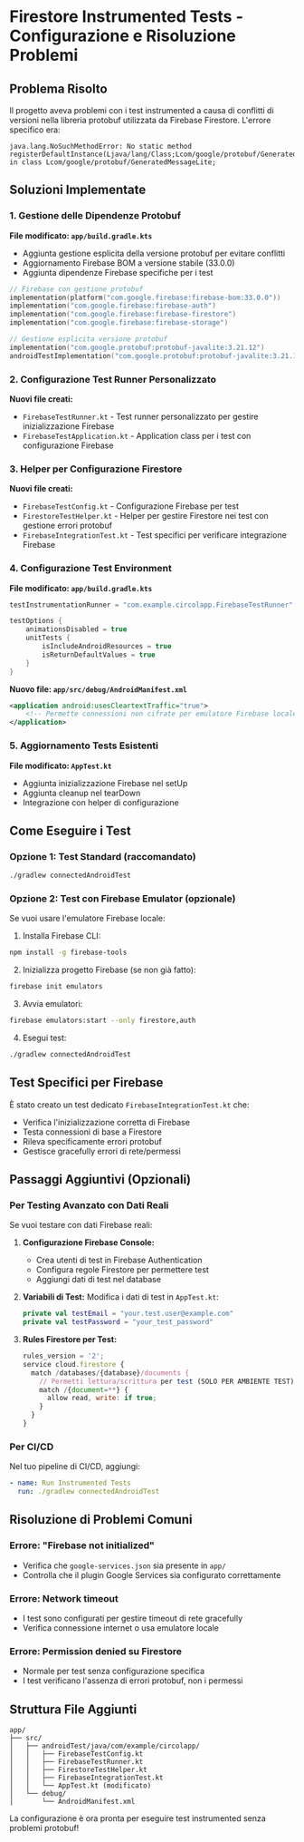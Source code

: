# Firestore Instrumented Tests - Configurazione e Risoluzione Problemi

## Problema Risolto

Il progetto aveva problemi con i test instrumented a causa di conflitti di versioni nella libreria protobuf utilizzata da Firebase Firestore. L'errore specifico era:

```
java.lang.NoSuchMethodError: No static method registerDefaultInstance(Ljava/lang/Class;Lcom/google/protobuf/GeneratedMessageLite;)V in class Lcom/google/protobuf/GeneratedMessageLite;
```

## Soluzioni Implementate

### 1. Gestione delle Dipendenze Protobuf

**File modificato: `app/build.gradle.kts`**
- Aggiunta gestione esplicita della versione protobuf per evitare conflitti
- Aggiornamento Firebase BOM a versione stabile (33.0.0)
- Aggiunta dipendenze Firebase specifiche per i test

```kotlin
// Firebase con gestione protobuf
implementation(platform("com.google.firebase:firebase-bom:33.0.0"))
implementation("com.google.firebase:firebase-auth")
implementation("com.google.firebase:firebase-firestore")
implementation("com.google.firebase:firebase-storage")

// Gestione esplicita versione protobuf
implementation("com.google.protobuf:protobuf-javalite:3.21.12")
androidTestImplementation("com.google.protobuf:protobuf-javalite:3.21.12")
```

### 2. Configurazione Test Runner Personalizzato

**Nuovi file creati:**
- `FirebaseTestRunner.kt` - Test runner personalizzato per gestire inizializzazione Firebase
- `FirebaseTestApplication.kt` - Application class per i test con configurazione Firebase

### 3. Helper per Configurazione Firestore

**Nuovi file creati:**
- `FirebaseTestConfig.kt` - Configurazione Firebase per test
- `FirestoreTestHelper.kt` - Helper per gestire Firestore nei test con gestione errori protobuf
- `FirebaseIntegrationTest.kt` - Test specifici per verificare integrazione Firebase

### 4. Configurazione Test Environment

**File modificato: `app/build.gradle.kts`**
```kotlin
testInstrumentationRunner = "com.example.circolapp.FirebaseTestRunner"

testOptions {
    animationsDisabled = true
    unitTests {
        isIncludeAndroidResources = true
        isReturnDefaultValues = true
    }
}
```

**Nuovo file: `app/src/debug/AndroidManifest.xml`**
```xml
<application android:usesCleartextTraffic="true">
    <!-- Permette connessioni non cifrate per emulatore Firebase locale -->
</application>
```

### 5. Aggiornamento Tests Esistenti

**File modificato: `AppTest.kt`**
- Aggiunta inizializzazione Firebase nel setUp
- Aggiunta cleanup nel tearDown
- Integrazione con helper di configurazione

## Come Eseguire i Test

### Opzione 1: Test Standard (raccomandato)
```bash
./gradlew connectedAndroidTest
```

### Opzione 2: Test con Firebase Emulator (opzionale)
Se vuoi usare l'emulatore Firebase locale:

1. Installa Firebase CLI:
```bash
npm install -g firebase-tools
```

2. Inizializza progetto Firebase (se non già fatto):
```bash
firebase init emulators
```

3. Avvia emulatori:
```bash
firebase emulators:start --only firestore,auth
```

4. Esegui test:
```bash
./gradlew connectedAndroidTest
```

## Test Specifici per Firebase

È stato creato un test dedicato `FirebaseIntegrationTest.kt` che:
- Verifica l'inizializzazione corretta di Firebase
- Testa connessioni di base a Firestore
- Rileva specificamente errori protobuf
- Gestisce gracefully errori di rete/permessi

## Passaggi Aggiuntivi (Opzionali)

### Per Testing Avanzato con Dati Reali

Se vuoi testare con dati Firebase reali:

1. **Configurazione Firebase Console:**
   - Crea utenti di test in Firebase Authentication
   - Configura regole Firestore per permettere test
   - Aggiungi dati di test nel database

2. **Variabili di Test:**
   Modifica i dati di test in `AppTest.kt`:
   ```kotlin
   private val testEmail = "your.test.user@example.com"
   private val testPassword = "your_test_password"
   ```

3. **Rules Firestore per Test:**
   ```javascript
   rules_version = '2';
   service cloud.firestore {
     match /databases/{database}/documents {
       // Permetti lettura/scrittura per test (SOLO PER AMBIENTE TEST)
       match /{document=**} {
         allow read, write: if true;
       }
     }
   }
   ```

### Per CI/CD

Nel tuo pipeline di CI/CD, aggiungi:
```yaml
- name: Run Instrumented Tests
  run: ./gradlew connectedAndroidTest
```

## Risoluzione di Problemi Comuni

### Errore: "Firebase not initialized"
- Verifica che `google-services.json` sia presente in `app/`
- Controlla che il plugin Google Services sia configurato correttamente

### Errore: Network timeout
- I test sono configurati per gestire timeout di rete gracefully
- Verifica connessione internet o usa emulatore locale

### Errore: Permission denied su Firestore
- Normale per test senza configurazione specifica
- I test verificano l'assenza di errori protobuf, non i permessi

## Struttura File Aggiunti

```
app/
├── src/
│   ├── androidTest/java/com/example/circolapp/
│   │   ├── FirebaseTestConfig.kt
│   │   ├── FirebaseTestRunner.kt
│   │   ├── FirestoreTestHelper.kt
│   │   ├── FirebaseIntegrationTest.kt
│   │   └── AppTest.kt (modificato)
│   └── debug/
│       └── AndroidManifest.xml
```

La configurazione è ora pronta per eseguire test instrumented senza problemi protobuf!